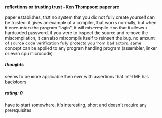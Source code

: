 #### reflections on trusting trust - Ken Thompson: [paper](papers/thompson-rott.pdf) [src](http://www.ece.cmu.edu/~ganger/712.fall02/papers/p761-thompson.pdf)
paper establishes, that no system that you did not fully create yourself can be trusted. it gives an example of a compiler, that works normally, but when it encounters the program "login", it will miscompile it so that it allows a hardcoded password. if you were to inspect the source and remove the miscompilation, it can also miscompile itself to reinsert the bug. no amount of source code verification fully protects you from bad actors.
same concept can be applied to any program handling program (assembler, linker or even cpu microcode)
##### thoughts
seems to be more applicable then ever with assertions that Intel ME has backdoors
##### rating: 0
have to start somewhere. it's interesting, short and doesn't require any prerequisites